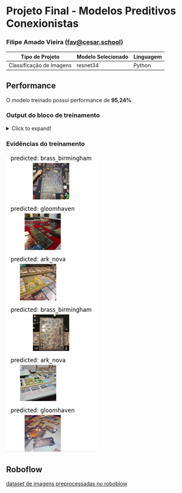 # Projeto Final - Modelos Preditivos Conexionistas

### Filipe Amado Vieira (fav@cesar.school)

|**Tipo de Projeto**|**Modelo Selecionado**|**Linguagem**|
|--|--|--|
|Classificação de Imagens| resnet34 | Python |

## Performance

O modelo treinado possui performance de **95,24%**.

### Output do bloco de treinamento

<details>
  <summary>Click to expand!</summary>
  
  ```text
Epoch 0/2
----------
Iterating through data...
train Loss: 0.4185 Acc: 0.8470
Iterating through data...
valid Loss: 0.0502 Acc: 0.9845

Epoch 1/2
----------
Iterating through data...
train Loss: 0.2108 Acc: 0.9324
Iterating through data...
valid Loss: 0.0497 Acc: 0.9806

Epoch 2/2
----------
Iterating through data...
train Loss: 0.1498 Acc: 0.9524
Iterating through data...
valid Loss: 0.0191 Acc: 0.9961

Training complete in 1m 18s
Best val Acc: 0.996124
  ```
</details>

### Evidências do treinamento
![Descrição](./assets/evidencia_treinamento.PNG)

## Roboflow

[dataset de imagens preprocessadas no roboblow](https://app.roboflow.com/cesar-cg0ee/boardgames)
